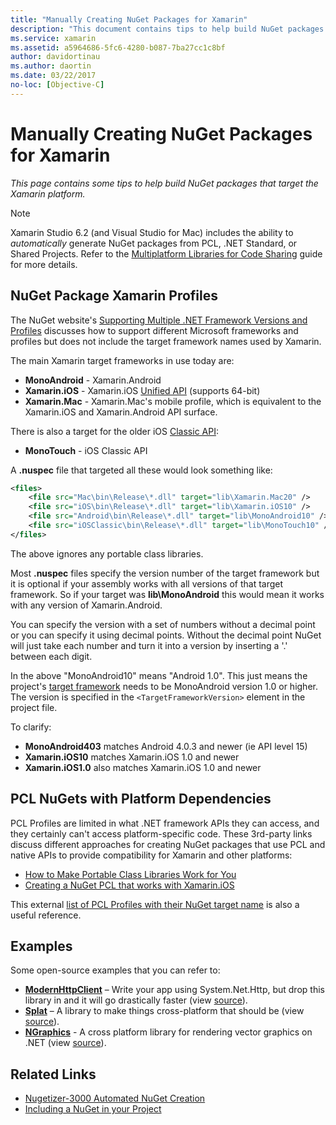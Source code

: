 ```yaml
---
title: "Manually Creating NuGet Packages for Xamarin"
description: "This document contains tips to help build NuGet packages that target the Xamarin platform. It describes NuGet package Xamarin profiles, PCL NuGets with platform dependencies, and links to various open-source samples."
ms.service: xamarin
ms.assetid: a5964686-5fc6-4280-b087-7ba27cc1c8bf
author: davidortinau
ms.author: daortin
ms.date: 03/22/2017
no-loc: [Objective-C]
---
```


# Manually Creating NuGet Packages for Xamarin

_This page contains some tips to help build NuGet packages that target the Xamarin platform._

> [!NOTE]
> Xamarin Studio 6.2 (and Visual Studio for Mac) includes the ability to
> _automatically_ generate NuGet packages from PCL, .NET Standard, or
> Shared Projects. Refer to the 
> [Multiplatform Libraries for Code Sharing](~/cross-platform/app-fundamentals/nuget-multiplatform-libraries/index.md)
> guide for more details.

## NuGet Package Xamarin Profiles

The NuGet website's [Supporting Multiple .NET Framework Versions and Profiles](https://docs.nuget.org/create/enforced-package-conventions)
discusses how to support different Microsoft frameworks and profiles
but does not include the target framework names used by Xamarin.

The main Xamarin target frameworks in use today are:

- **MonoAndroid** - Xamarin.Android
- **Xamarin.iOS** - Xamarin.iOS [Unified API](~/cross-platform/macios/unified/index.md) (supports 64-bit)
- **Xamarin.Mac** - Xamarin.Mac's mobile profile, which is equivalent
  to the Xamarin.iOS and Xamarin.Android API surface.

There is also a target for the older iOS [Classic API](~/cross-platform/macios/unified/index.md):

- **MonoTouch** - iOS Classic API

A **.nuspec** file that targeted all these would look something like:

```xml
<files>
    <file src="Mac\bin\Release\*.dll" target="lib\Xamarin.Mac20" />
    <file src="iOS\bin\Release\*.dll" target="lib\Xamarin.iOS10" />
    <file src="Android\bin\Release\*.dll" target="lib\MonoAndroid10" />
    <file src="iOSClassic\bin\Release\*.dll" target="lib\MonoTouch10" />
</files>
```

The above ignores any portable class libraries.

Most **.nuspec** files specify the version number of the target framework but it is
optional if your assembly works with all versions of that target framework. So
if your target was **lib\MonoAndroid** this would mean it works with any version
of Xamarin.Android.

You can specify the version with a set of numbers without a decimal point or
you can specify it using decimal points. Without the decimal point NuGet will
just take each number and turn it into a version by inserting a '.' between
each digit.

In the above "MonoAndroid10" means "Android 1.0". This just means the
project's [target framework](~/android/app-fundamentals/android-api-levels.md)
needs to be MonoAndroid version 1.0 or higher. The
version is specified in the `<TargetFrameworkVersion>` element in the project
file.

To clarify:

- **MonoAndroid403** matches Android 4.0.3 and newer (ie API level 15)
- **Xamarin.iOS10** matches Xamarin.iOS 1.0 and newer
- **Xamarin.iOS1.0** also matches Xamarin.iOS 1.0 and newer

## PCL NuGets with Platform Dependencies

PCL Profiles are limited in what .NET framework APIs they can access,
and they certainly can't access platform-specific code. These 3rd-party links
discuss different approaches for creating NuGet packages that use PCL
and native APIs to provide compatibility for Xamarin and other platforms:

- [How to Make Portable Class Libraries Work for You](https://blogs.msdn.com/b/dsplaisted/archive/2012/08/27/how-to-make-portable-class-libraries-work-for-you.aspx)
- [Creating a NuGet PCL that works with Xamarin.iOS](/nuget/guides/create-packages-for-xamarin)

This external [list of PCL Profiles with their NuGet target name](https://portablelibraryprofiles.stephencleary.com)
is also a useful reference.

## Examples

Some open-source examples that you can refer to:

- [**ModernHttpClient**](https://www.nuget.org/packages/modernhttpclient/) – Write your app using System.Net.Http, but drop this library in and it will go drastically faster (view [source](https://github.com/paulcbetts/ModernHttpClient)).
- [**Splat**](https://www.nuget.org/packages/Splat/) – A library to make things cross-platform that should be (view [source](https://github.com/paulcbetts/Splat)).
- [**NGraphics**](https://www.nuget.org/packages/NGraphics/) - A cross platform library for rendering vector graphics on .NET (view [source](https://github.com/praeclarum/NGraphics/blob/master/NGraphics.nuspec)).

## Related Links

- [Nugetizer-3000 Automated NuGet Creation](~/cross-platform/app-fundamentals/nuget-multiplatform-libraries/index.md)       
- [Including a NuGet in your Project](/visualstudio/mac/nuget-walkthrough)